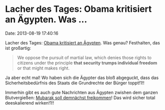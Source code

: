 Lacher des Tages: Obama kritisiert an Ägypten. Was \...
=======================================================

Date: 2013-08-19 17:40:16

Lacher des Tages: [Obama kritisiert an
Ägypten](http://www.miamiherald.com/2013/08/15/3564479/text-of-president-obama-remarks.html).
Was genau? Festhalten, das ist großartig:

> We oppose the pursuit of martial law, which denies those rights to
> citizens under the principle **that security trumps individual
> freedom** or that might makes right.

Ja aber echt mal! Wo haben sich die Ägypter das bloß abgeguckt, dass das
Sicherheitsbedürfnis des Staats die Grundrechte der Bürger toppt!1!!

Immerhin gibt es auch gute Nachrichten aus Ägypten zwishen dem ganzen
Blutvergießen: [Mubarak soll demnächst
freikommen](http://www.spiegel.de/politik/ausland/husni-mubarak-soll-bald-aus-dem-tora-gefaengnis-in-kairo-freikommen-a-917346.html)!
Das wird sicher total deeskalierend wirken!1!!
